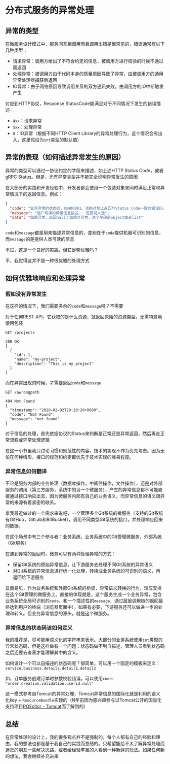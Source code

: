 # 分布式服务的异常处理
## 异常的类型
在微服务设计模式中，服务间互相调用而且调用出错是很常见的，错误通常有以下几种类型：

- 请求异常：调用方给出了不符合约定的信息，被调用方进行校验的时候不通过而返回
- 处理异常：被调用方由于代码本身的质量原因导致了异常，由被调用方的通用异常处理器捕获后返回
- IO异常：由于网络原因导致调用关系的双方通讯失败，由调用方的IO中断触发产生

对应到HTTP协议，Response StatusCode能满足对于不同情况下发生的错误描述：

- `4xx`：请求异常
- `5xx`：处理异常
- `0`：IO异常（根据不同HTTP Client Library的异常处理行为，这个情况会有出入，这里假设为`int`类型的默认值）

## 异常的表现（如何描述异常发生的原因）
异常的类型可以通过一协议约定的字段来描述，如上述HTTP Status Code，或者gRPC Status。但是，光有异常类型并不能完全说明异常发生的原因

在大部分的实践和开发经验中，开发者都会使用一个包装对象来同时满足正常和异常情况下的返回信息。例如：

```json
{
  "code": "业务异常的状态码，如400001。请绝对禁止返回与Status Code一致的错误码，否则这个字段毫无必要",
  "message": "用户可读的异常信息描述，一定要说人话",
  "data": "如果异常，返回null；如果非异常，这个字段是object或者list"
}
```

`code`和`message`都是用来描述异常信息的，差别在于`code`提供机器可识别的信息，而`message`的是提供人类可读的信息

不过，这是一个良好的实践，但它足够优雅吗？

不，我觉得这并不是一种很优雅的处理方式

## 如何优雅地响应和处理异常
### 假如没有异常发生
在这样的情况下，我们需要多余的`code`和`message`吗？不需要

对于任何REST API，它获取的是什么资源，就返回原始的资源类型，无需特意地使用包装

```
GET /projects

200 OK
[
  {
    "id": 1,
    "name": "my-project",
    "description": "This is my project"
  }
]
```

而在异常出现的时候，才需要返回`code`和`message`

```
GET /awrongpath

404 Not Found
{
  "timestamp": "2020-02-02T20:20:20+0800",
  "code": "Not Found",
  "message": "not found"
}
```

对于信息的处理，首先依据协议的Status来判断是正常还是异常返回，然后再走正常流程或异常处理逻辑

在这一小节里我只讨论习惯和规范性的内容，技术的实现不作为优先考虑。因为无论在何种情形，接口的规范和约定都优先于技术实现的难易程度。

### 异常信息如何翻译
不论是服务内部的业务处理（数据库操作，中间件操作，文件操作），还是对外部服务的调用（第三方服务，系统中的另一个微服务），产生的异常信息都不可能直接通过接口响应出去，因为微服务内部有自己的业务语义，而异常信息的语义跟异常的来源有着紧密的联系。

拿我最近做过的一个需求来说吧，一个管理多个Git系统的微服务（支持的Git系统有GitHub，GitLab和BitBucket），调用不同类型Git系统的接口，并处理响应回来的数据。

在这个场景中有三个参与者：业务系统，业务系统中的Git管理微服务，外部系统（Git服务）

在遇到异常的返回时，微务可以有两种处理异常的方式：

- 保留Git系统的原始异常信息，让下游服务去处理不同Git系统的异常语义
- 对Git系统的异常信息进行统一化处理，转换成业务系统的可识别的语义，再返回给下游服务

显而易见，作为业务系统和外部Git系统的桥梁，异常语义转换的行为，理应安排在这个Git管理的微服务上。直接的体现就是，这个服务生成一个业务异常，包含业务系统全局可识别的`code`，和一个描述性的`message`，通过层层调用链的返回最终达到用户的终端（浏览器页面中），如果有必要，下游服务还可以做进一步的处理和转义。但业务异常信息的源头，就是这个微服务。

### 异常信息的状态码该如何定义
我的推荐是，尽可能用语义化的字符串来表示。大部分的业务系统使用`int`类型的异常状态码，但是这样做有一个问题：状态码做不到自描述，管理人员看到状态码之后还要去查表才能理解其中的含义。

如何设计一个可以自描述的状态码呢？很简单，可以用一个固定的模板来定义：`service.business.details.detail1.detail2`

如，订单服务创建订单时参数校验错误，可以使用`code: "order.creation.validation.userid.null"`

这一模式参考自Tomcat的异常处理，Tomcat异常信息的国际化就是利用的语义化key + `ResourceBundle`实现的（N年前因为感兴趣参与过Tomcat公开的国际化支持项目[POEditor - Tomcat](https://poeditor.com/projects/po_edit?id_language=31&id=221603)而了解到的）

## 总结
在异常处理的设计上，我的很多观点并不是强制的，每个人都有自己的经验和理由，我的想法也都是基于我自己的实践而总结的。只希望能给不太了解异常处理而迷茫的朋友一些解决思路，或者给经验丰富的人看到一种新鲜的玩法。如果任何新的想法，我会继续补充进来
